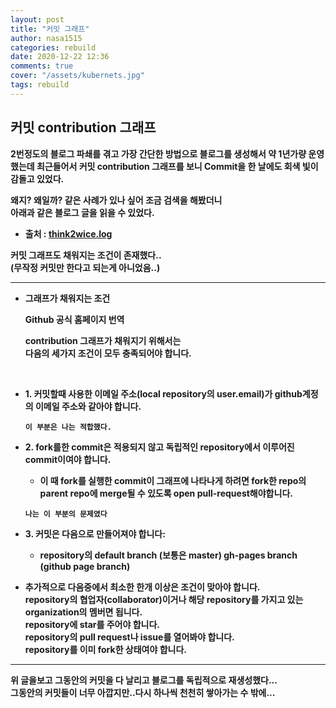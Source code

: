 ```yaml
---
layout: post
title: "커밋 그래프"
author: nasa1515
categories: rebuild
date: 2020-12-22 12:36
comments: true
cover: "/assets/kubernets.jpg"
tags: rebuild
---
```




## 커밋 contribution 그래프


**2번정도의 블로그 파쇄를 겪고 가장 간단한 방법으로 블로그를 생성해서 약 1년가량 운영했는데 최근들어서 커밋 contribution 그래프를 보니 Commit을 한 날에도 회색 빛이 감돌고 있었다.**


**왜지? 왜일까? 같은 사례가 있나 싶어 조금 검색을 해봤더니   
아래과 같은 블로그 글을 읽을 수 있었다.**


* **출처 : [think2wice.log](https://velog.io/@think2wice/Github-%EB%B6%84%EB%AA%85-commit%EC%9D%84-%ED%96%88%EB%8A%94%EB%8D%B0-%EC%99%9C-contribution-%EA%B7%B8%EB%9E%98%ED%94%84%EB%8A%94-%EC%95%88%EC%B1%84%EC%9B%8C%EC%A7%80%EC%A7%80)**

**커밋 그래프도 채워지는 조건이 존재했다..  
(무작정 커밋만 한다고 되는게 아니었음..)**

---


* **그래프가 채워지는 조건**  

    **Github 공식 홈페이지 번역**

    **contribution 그래프가 채워지기 위해서는  
    다음의 세가지 조건이 모두 충족되어야 합니다.**

<br/>

* **1. 커밋할때 사용한 이메일 주소(local repository의 user.email)가 github계정의 이메일 주소와 같아야 합니다.**

    **``이 부분은 나는 적합했다.``**


* **2. fork를한 commit은 적용되지 않고 독립적인 repository에서 이루어진 commit이여야 합니다.**  

    * **이 때 fork를 실행한 commit이 그래프에 나타나게 하려면 fork한 repo의 parent repo에 merge될 수 있도록 open pull-request해야합니다.**  

    **``나는 이 부분의 문제였다``**

* **3. 커밋은 다음으로 만들어져야 합니다:**  

    * **repository의 default branch (보통은 master)
    gh-pages branch (github page branch)**


* **추가적으로 다음중에서 최소한 한개 이상은 조건이 맞아야 합니다.**  
**repository의 협업자(collaborator)이거나 해당 repository를 가지고 있는 organization의 멤버면 됩니다.  
repository에 star를 주어야 합니다.  
repository의 pull request나 issue를 열어봐야 합니다.  
repository를 이미 fork한 상태여야 합니다.**  

---

**위 글을보고 그동안의 커밋을 다 날리고 블로그를 독립적으로 재생성했다...**  
**그동안의 커밋들이 너무 아깝지만..다시 하나씩 천천히 쌓아가는 수 밖에...**

